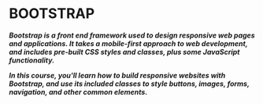 # BOOTSTRAP

**_Bootstrap is a front end framework used to design responsive web pages and applications. It takes a mobile-first approach to web development, and includes pre-built CSS styles and classes, plus some JavaScript functionality._**

**_In this course, you'll learn how to build responsive websites with Bootstrap, and use its included classes to style buttons, images, forms, navigation, and other common elements._**
